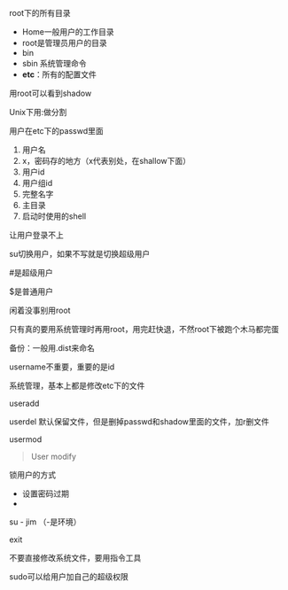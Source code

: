 



root下的所有目录

- Home一般用户的工作目录
- root是管理员用户的目录
- bin
- sbin 系统管理命令
- **etc**：所有的配置文件



用root可以看到shadow



Unix下用:做分割



用户在etc下的passwd里面

1. 用户名
2. x，密码存的地方（x代表别处，在shallow下面）
3. 用户id
4. 用户组id
5. 完整名字
6. 主目录
7. 启动时使用的shell



让用户登录不上

su切换用户，如果不写就是切换超级用户

\#是超级用户

$是普通用户



闲着没事别用root

只有真的要用系统管理时再用root，用完赶快退，不然root下被跑个木马都完蛋



备份：一般用.dist来命名



username不重要，重要的是id

系统管理，基本上都是修改etc下的文件



useradd

userdel 默认保留文件，但是删掉passwd和shadow里面的文件，加r删文件



usermod

> User modify

锁用户的方式

- 设置密码过期
- 



su - jim （-是环境）

exit



不要直接修改系统文件，要用指令工具



sudo可以给用户加自己的超级权限





